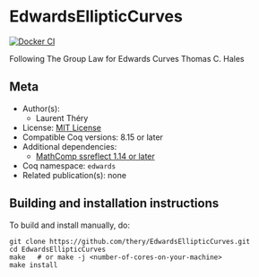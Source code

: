 <!---
This file was generated from `meta.yml`, please do not edit manually.
Follow the instructions on https://github.com/coq-community/templates to regenerate.
--->
# EdwardsEllipticCurves

[![Docker CI][docker-action-shield]][docker-action-link]

[docker-action-shield]: https://github.com/thery/EdwardsEllipticCurves/workflows/Docker%20CI/badge.svg?branch=master
[docker-action-link]: https://github.com/thery/EdwardsEllipticCurves/actions?query=workflow:"Docker%20CI"





Following The Group Law for Edwards Curves Thomas C. Hales

## Meta

- Author(s):
  - Laurent Théry
- License: [MIT License](LICENSE)
- Compatible Coq versions: 8.15 or later
- Additional dependencies:
  - [MathComp ssreflect 1.14 or later](https://math-comp.github.io)
- Coq namespace: `edwards`
- Related publication(s): none

## Building and installation instructions


To build and install manually, do:

``` shell
git clone https://github.com/thery/EdwardsEllipticCurves.git
cd EdwardsEllipticCurves
make   # or make -j <number-of-cores-on-your-machine> 
make install
```



